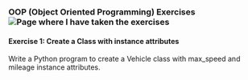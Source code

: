 ### OOP (Object Oriented Programming) Exercises ![Page where I have taken the exercises](https://pynative.com/python-object-oriented-programming-oop-exercise/#h-oop-exercise-1-create-a-class-with-instance-attributes)
#### Exercise 1: Create a Class with instance attributes
Write a Python program to create a Vehicle class with max_speed and mileage instance attributes.